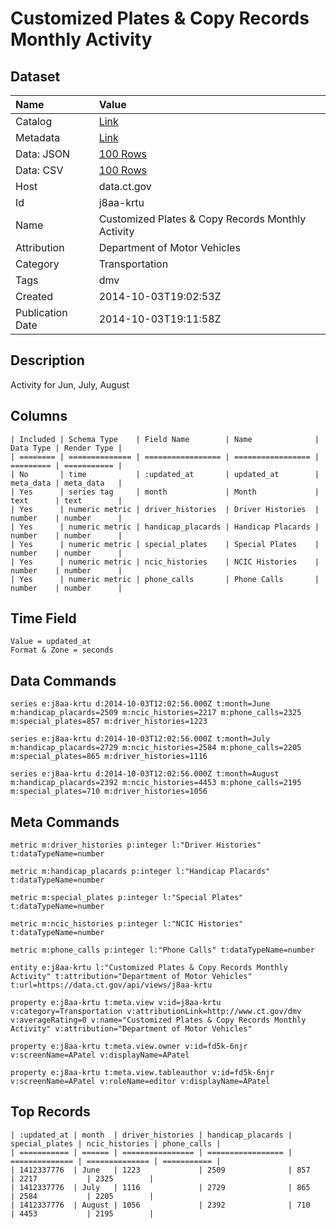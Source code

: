 # Customized Plates & Copy Records Monthly Activity

## Dataset

| Name | Value |
| :--- | :---- |
| Catalog | [Link](https://catalog.data.gov/dataset/customized-plates-copy-records-monthly-activity) |
| Metadata | [Link](https://data.ct.gov/api/views/j8aa-krtu) |
| Data: JSON | [100 Rows](https://data.ct.gov/api/views/j8aa-krtu/rows.json?max_rows=100) |
| Data: CSV | [100 Rows](https://data.ct.gov/api/views/j8aa-krtu/rows.csv?max_rows=100) |
| Host | data.ct.gov |
| Id | j8aa-krtu |
| Name | Customized Plates & Copy Records Monthly Activity |
| Attribution | Department of Motor Vehicles |
| Category | Transportation |
| Tags | dmv |
| Created | 2014-10-03T19:02:53Z |
| Publication Date | 2014-10-03T19:11:58Z |

## Description

Activity for Jun, July, August

## Columns

```ls
| Included | Schema Type    | Field Name        | Name              | Data Type | Render Type |
| ======== | ============== | ================= | ================= | ========= | =========== |
| No       | time           | :updated_at       | updated_at        | meta_data | meta_data   |
| Yes      | series tag     | month             | Month             | text      | text        |
| Yes      | numeric metric | driver_histories  | Driver Histories  | number    | number      |
| Yes      | numeric metric | handicap_placards | Handicap Placards | number    | number      |
| Yes      | numeric metric | special_plates    | Special Plates    | number    | number      |
| Yes      | numeric metric | ncic_histories    | NCIC Histories    | number    | number      |
| Yes      | numeric metric | phone_calls       | Phone Calls       | number    | number      |
```

## Time Field

```ls
Value = updated_at
Format & Zone = seconds
```

## Data Commands

```ls
series e:j8aa-krtu d:2014-10-03T12:02:56.000Z t:month=June m:handicap_placards=2509 m:ncic_histories=2217 m:phone_calls=2325 m:special_plates=857 m:driver_histories=1223

series e:j8aa-krtu d:2014-10-03T12:02:56.000Z t:month=July m:handicap_placards=2729 m:ncic_histories=2584 m:phone_calls=2205 m:special_plates=865 m:driver_histories=1116

series e:j8aa-krtu d:2014-10-03T12:02:56.000Z t:month=August m:handicap_placards=2392 m:ncic_histories=4453 m:phone_calls=2195 m:special_plates=710 m:driver_histories=1056
```

## Meta Commands

```ls
metric m:driver_histories p:integer l:"Driver Histories" t:dataTypeName=number

metric m:handicap_placards p:integer l:"Handicap Placards" t:dataTypeName=number

metric m:special_plates p:integer l:"Special Plates" t:dataTypeName=number

metric m:ncic_histories p:integer l:"NCIC Histories" t:dataTypeName=number

metric m:phone_calls p:integer l:"Phone Calls" t:dataTypeName=number

entity e:j8aa-krtu l:"Customized Plates & Copy Records Monthly Activity" t:attribution="Department of Motor Vehicles" t:url=https://data.ct.gov/api/views/j8aa-krtu

property e:j8aa-krtu t:meta.view v:id=j8aa-krtu v:category=Transportation v:attributionLink=http://www.ct.gov/dmv v:averageRating=0 v:name="Customized Plates & Copy Records Monthly Activity" v:attribution="Department of Motor Vehicles"

property e:j8aa-krtu t:meta.view.owner v:id=fd5k-6njr v:screenName=APatel v:displayName=APatel

property e:j8aa-krtu t:meta.view.tableauthor v:id=fd5k-6njr v:screenName=APatel v:roleName=editor v:displayName=APatel
```

## Top Records

```ls
| :updated_at | month  | driver_histories | handicap_placards | special_plates | ncic_histories | phone_calls | 
| =========== | ====== | ================ | ================= | ============== | ============== | =========== | 
| 1412337776  | June   | 1223             | 2509              | 857            | 2217           | 2325        | 
| 1412337776  | July   | 1116             | 2729              | 865            | 2584           | 2205        | 
| 1412337776  | August | 1056             | 2392              | 710            | 4453           | 2195        | 
```